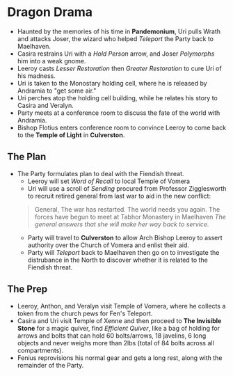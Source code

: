 <!-- TITLE: 2020 04 25 -->
<!-- SUBTITLE: A quick summary of 2020 04 25 -->

# Dragon Drama
- Haunted by the memories of his time in **Pandemonium**, Uri pulls Wrath and attacks Joser, the wizard who helped *Teleport* the Party back to Maelhaven.
- Casira restrains Uri with a *Hold Person* arrow, and Joser *Polymorphs* him into a weak gnome.
- Leeroy casts *Lesser Restoration* then *Greater Restoration*  to cure Uri of his madness.
- Uri is taken to the Monostary holding cell, where he is released by Andramia to "get some air."
- Uri perches atop the holding cell building, while he relates his story to Casira and Veralyn.
- Party meets at a conference room to discuss the fate of the world with Andramia.
- Bishop Flotius enters conference room to convince Leeroy to come back to the **Temple of Light** in **Culverston**.

## The Plan
- The Party formulates plan to deal with the Fiendish threat. 
	- Leeroy will set *Word of Recall* to local Temple of Vomera
	- Uri will use a scroll of *Sending*   procured from Professor Zigglesworth to recruit retired general from last war to aid in the new conflict:
	> 	General, The war has restarted. The world needs you again. The forces have begun to meet at Tabhor Monastery in Maelhaven
		*The general answers that she will make her way back to service.*
	- Party will travel to **Culverston** to allow Arch Bishop Leeroy to assert authority over the Church of Vomera and enlist their aid.
	- Party will *Teleport* back to Maelhaven then go on to investigate the distrubance in the North to discover whether it is related to the Fiendish threat.

## The Prep
- Leeroy, Anthon, and Veralyn visit Temple of Vomera, where he collects a token from the church pews for Fen's Teleport.
- Casira and Uri visit Temple of Xenne and then proceed to **The Invisible Stone** for a magic quiver, find *Efficient Quiver*, like a bag of holding for arrows and bolts that can hold 60 bolts/arrows, 18 javelins, 6 long objects and never weighs more than 2lbs (total of 84 bolts across all compartments).
- Fenius reprovisions his normal gear and gets a long rest, along with the remainder of the Party.